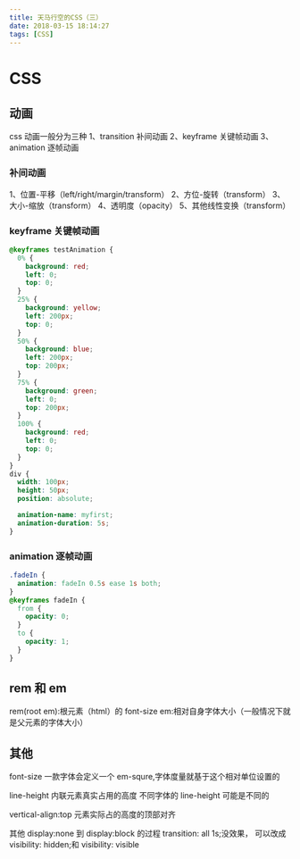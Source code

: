 ```yaml
---
title: 天马行空的CSS（三）
date: 2018-03-15 18:14:27
tags: [CSS]
---
```


# CSS

## 动画

css 动画一般分为三种
1、transition 补间动画
2、keyframe 关键帧动画
3、animation 逐帧动画

<!--more-->

### 补间动画

1、位置-平移（left/right/margin/transform）
2、方位-旋转（transform）
3、大小-缩放（transform）
4、透明度（opacity）
5、其他线性变换（transform）

### keyframe 关键帧动画

```css
@keyframes testAnimation {
  0% {
    background: red;
    left: 0;
    top: 0;
  }
  25% {
    background: yellow;
    left: 200px;
    top: 0;
  }
  50% {
    background: blue;
    left: 200px;
    top: 200px;
  }
  75% {
    background: green;
    left: 0;
    top: 200px;
  }
  100% {
    background: red;
    left: 0;
    top: 0;
  }
}
div {
  width: 100px;
  height: 50px;
  position: absolute;

  animation-name: myfirst;
  animation-duration: 5s;
}
```

### animation 逐帧动画

```css
.fadeIn {
  animation: fadeIn 0.5s ease 1s both;
}
@keyframes fadeIn {
  from {
    opacity: 0;
  }
  to {
    opacity: 1;
  }
}
```

## rem 和 em

rem(root em):根元素（html）的 font-size
em:相对自身字体大小（一般情况下就是父元素的字体大小）

## 其他

font-size
一款字体会定义一个 em-squre,字体度量就基于这个相对单位设置的

line-height
内联元素真实占用的高度
不同字体的 line-height 可能是不同的

vertical-align:top
元素实际占的高度的顶部对齐

其他
display:none 到 display:block 的过程 transition: all 1s;没效果，
可以改成 visibility: hidden;和 visibility: visible

